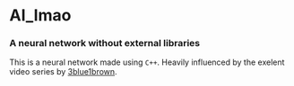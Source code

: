 # AI_lmao

### A neural network without external libraries

This is a neural network made using `C++`. Heavily influenced by the exelent video series by [3blue1brown](https://www.youtube.com/playlist?list=PLZHQObOWTQDNU6R1_67000Dx_ZCJB-3pi).
